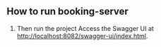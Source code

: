 ## How to run booking-server
1. Then run the project
   Access the Swagger UI at [http://localhost:8082/swagger-ui/index.html](http://localhost:8082/swagger-ui/index.html).
